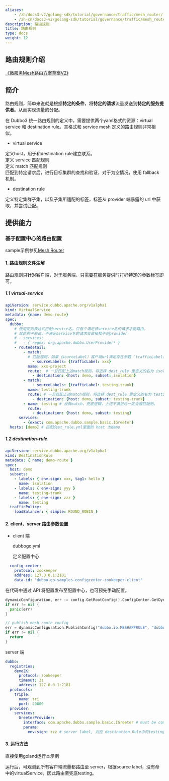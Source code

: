 ```yaml
---
aliases:
    - /zh/docs3-v2/golang-sdk/tutorial/governance/traffic/mesh_router/
    - /zh-cn/docs3-v2/golang-sdk/tutorial/governance/traffic/mesh_router/
description: 路由规则
title: 路由规则
type: docs
weight: 12
---
```







## 路由规则介绍
[《微服务Mesh路由方案草案V2》](https://www.yuque.com/docs/share/c132d5db-0dcb-487f-8833-7c7732964bd4?# )

## 简介

路由规则，简单来说就是根据**特定的条件**，将**特定的请求**流量发送到**特定的服务提供者**。从而实现流量的分配。

在 Dubbo3 统一路由规则的定义中，需要提供两个yaml格式的资源：virtual service 和 destination rule。其格式和 service mesh 定义的路由规则非常相似。
- virtual service

定义host，用于和destination rule建立联系。\
定义 service 匹配规则\
定义 match 匹配规则\
匹配到特定请求后，进行目标集群的查找和验证，对于为空情况，使用 fallback 机制。

- destination rule

定义特定集群子集，以及子集所适配的标签，标签从 provider 端暴露的 url 中获取，并尝试匹配。

## 提供能力
### 基于配置中心的路由配置

sample示例参见[Mesh Router](https://github.com/apache/dubbo-go-samples/tree/f7febed9d686cb940ea55d34b5baa567d7574a44/route/meshroute)

#### 1. 路由规则文件注解

路由规则只针对客户端，对于服务端，只需要在服务提供时打好特定的参数标签即可。

##### 1.1 virtual-service

```yaml
apiVersion: service.dubbo.apache.org/v1alpha1
kind: VirtualService
metadata: {name: demo-route}
spec:
  dubbo:
    # 使用正则表达式匹配service名，只有个满足该service名的请求才能路由。
    # 就此例子来说，不满足service名的请求会直接找不到provider
    # - services:
    #   - { regex: org.apache.dubbo.UserProvider* }
    - routedetail:
        - match: 
          # 匹配规则，如果（sourceLabel）客户端url满足存在参数 `trafficLabel: xxx` 的才能匹配成功
            - sourceLabels: {trafficLabel: xxx}
          name: xxx-project
          route:  # 一旦匹配上述match规则，将选择 dest_rule 里定义的名为 isolation 的子集
            - destination: {host: demo, subset: isolation}
        - match:
            - sourceLabels: {trafficLabel: testing-trunk}
          name: testing-trunk
          route: # 一旦匹配上述match规则，将选择 dest_rule 里定义的名为 testing-trunk 的子集
            - destination: {host: demo, subset: testing-trunk}
        - name: testing # 没有match，兜底逻辑，上述不满足后一定会被匹配到。
          route:
            - destination: {host: demo, subset: testing}
      services:
        - {exact: com.apache.dubbo.sample.basic.IGreeter}
  hosts: [demo] # 匹配dest_rule.yml里面的 host 为demo
```

##### 1.2 destination-rule

```yaml
apiVersion: service.dubbo.apache.org/v1alpha1
kind: DestinationRule
metadata: { name: demo-route }
spec:
  host: demo
  subsets:
    - labels: { env-sign: xxx, tag1: hello }
      name: isolation
    - labels: { env-sign: yyy }
      name: testing-trunk
    - labels: { env-sign: zzz }
      name: testing
  trafficPolicy:
    loadBalancer: { simple: ROUND_ROBIN }
```

#### 2. client、server 路由参数设置

- client 端
  
  dubbogo.yml
  
  定义配置中心

```yaml
  config-center:
    protocol: zookeeper
    address: 127.0.0.1:2181
    data-id: "dubbo-go-samples-configcenter-zookeeper-client"
```

在代码中通过 API 将配置发布至配置中心，也可预先手动配置。

```go
dynamicConfiguration, err := config.GetRootConfig().ConfigCenter.GetDynamicConfiguration()
if err != nil {
  panic(err)
}

// publish mesh route config
err = dynamicConfiguration.PublishConfig("dubbo.io.MESHAPPRULE", "dubbo", MeshRouteConf)
if err != nil {
  return
}
```



server 端

```yaml
dubbo:
  registries:
    demoZK:
      protocol: zookeeper
      timeout: 3s
      address: 127.0.0.1:2181
  protocols:
    triple:
      name: tri
      port: 20000
  provider:
    services:
      GreeterProvider:
        interface: com.apache.dubbo.sample.basic.IGreeter # must be compatible with grpc or dubbo-java
        params:
          env-sign: zzz # server label, 对应 destination Rule中的testing，即兜底逻辑
```

#### 3. 运行方法

直接使用goland运行本示例


运行后，可观测到所有客户端流量都路由至 server，根据source label，没有命中的virtualService，因此路由至兜底testing。
